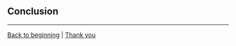 ## Conclusion ##

---
[Back to beginning](../2-introduction/slide.md) | [Thank you](../10-thank-you/slide.md)